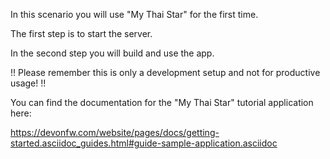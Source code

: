 In this scenario you will use "My Thai Star" for the first time. 

The first step is to start the server. 

In the second step you will build and use the app.

!! Please remember this is only a development setup and not for productive usage! !!



 

You can find the documentation for the "My Thai Star" tutorial application here:

https://devonfw.com/website/pages/docs/getting-started.asciidoc_guides.html#guide-sample-application.asciidoc
